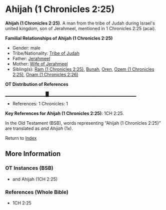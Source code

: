 # Ahijah (1 Chronicles 2:25)
**Ahijah (1 Chronicles 2:25)**. 
A man from the tribe of Judah during Israel's united kingdom, son of Jerahmeel, mentioned in 1 Chronicles 2:25 (acai). 




**Familial Relationships of Ahijah (1 Chronicles 2:25)**


* Gender: male
* Tribe/Nationality: [Tribe of Judah](../../../groups/md/acai/Judah.md)
* Father: [Jerahmeel](Jerahmeel.md)
* Mother: [Wife of Jerahmeel](WifeOfJerahmeel.md)
* Sibling(s): [Ram (1 Chronicles 2:25)](Ram.2.md), [Bunah](Bunah.md), [Oren](Oren.md), [Ozem (1 Chronicles 2:25)](Ozem.2.md), [Onam (1 Chronicles 2:26)](Onam.2.md)


**OT Distribution of References**

▁▁▁▁▁▁▁▁▁▁▁▁█▁▁▁▁▁▁▁▁▁▁▁▁▁▁▁▁▁▁▁▁▁▁▁▁▁▁
* References: 1 Chronicles: 1



**Key References for Ahijah (1 Chronicles 2:25)**: 
1CH 2:25. 


In the Old Testament (BSB), words representing “Ahijah (1 Chronicles 2:25)” are translated as 
*and Ahijah* (1x). 




Return to [Index](00-Index.md)

## More Information

### OT Instances (BSB)

* and Ahijah (1CH 2:25)



### References (Whole Bible)

* 1CH 2:25



